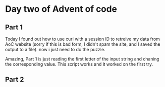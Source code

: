 # Day two of Advent of code

## Part 1

Today I found out how to use curl with a session ID to retreive my data from AoC website (sorry if this is bad form, I didn't spam
the site, and I saved the output to a file). now i just need to do the puzzle.

Amazing, Part 1 is just reading the first letter of the input string and chaning the corresponding value. This script works and it
worked on the first try.

## Part 2


